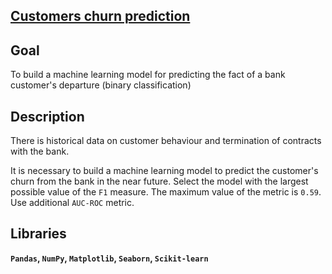 ## [Customers churn prediction](https://github.com/irinaarm/Data_Science_Yandex/blob/main/06_supervised_learning%20(banking)/project_bank_eng.ipynb)

## Goal

To build a machine learning model for predicting the fact of a bank customer's departure (binary classification)

## Description

There is historical data on customer behaviour and termination of contracts with the bank.

It is necessary to build a machine learning model to predict the customer's churn from the bank in the near future. Select the model with the largest possible value of the `F1` measure. The maximum value of the metric is `0.59`. Use additional `AUC-ROC` metric.

## Libraries

**`Pandas`,
`NumPy`,
`Matplotlib`,
`Seaborn`,
`Scikit-learn`**

